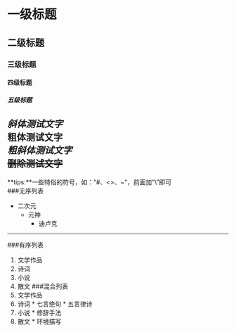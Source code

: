 # 一级标题
## 二级标题
### 三级标题
#### 四级标题
##### 五级标题
*斜体测试文字* <br>
**粗体测试文字** <br>
***粗斜体测试文字*** <br>
~~删除测试文字~~<br>
---
**tips:**一些特俗的符号，如：“\#、\<\>、\~”，前面加“\”即可<br>
###无序列表
* 二次元
  * 元神
    * 迪卢克
---
###有序列表
1. 文学作品
  1. 诗词 
  2. 小说
  3. 散文
###混合列表
1. 文学作品
  1. 诗词
    * 七言绝句
    * 五言律诗
  2. 小说
    * 修辞手法
  3. 散文
    * 环境描写
